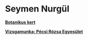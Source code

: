 <!DOCTYPE html>
<html lang="hu">
<head>
    <meta charset="UTF-8">
    <meta name="viewport" content="width=device-width, initial-scale=1.0">
     <link rel="stylesheet" href="style.css">
</head>
<body>
    <h1>Seymen Nurgül</h1>
   <div>
       <a id="gyak1" href="https://shellycica0518.github.io/botanikuskert_seymen_nuri" target="_blank"> <div><p> <b>Botanikus kert</b></p></div></a>
        <a id="vizsga" href="https://shellycica0518.github.io/pecsi-rozsa-egyesulet" target="_blank"> <div><p> <b>Vizsgamunka: Pécsi Rózsa Egyesület</b></p></div></a>
   </div>
</body>
</html>
